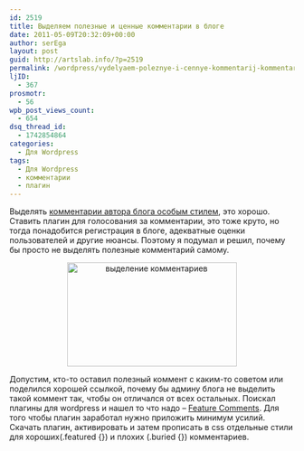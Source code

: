 ```yaml
---
id: 2519
title: Выделяем полезные и ценные комментарии в блоге
date: 2011-05-09T20:32:09+00:00
author: serEga
layout: post
guid: http://artslab.info/?p=2519
permalink: /wordpress/vydelyaem-poleznye-i-cennye-kommentarij-kommentarij-v-bloge/
ljID:
  - 367
prosmotr:
  - 56
wpb_post_views_count:
  - 654
dsq_thread_id:
  - 1742854864
categories:
  - Для Wordpress
tags:
  - Для Wordpress
  - комментарии
  - плагин
---
```

Выделять [комментарии автора блога особым стилем](http://artslab.info/wordpress/oformlyaem-kommentarii-administratora-v-wordpress/), это хорошо. Ставить плагин для голосования за комментарии, это тоже круто, но тогда понадобится регистрация в блоге, адекватные оценки пользователей и другие нюансы. Поэтому я подумал и решил, почему бы просто не выделять полезные комментарий самому.

<center>
  <a href="{{site.img_cdn}}/feature_comments.jpg"><img src="{{site.img_cdn}}/feature_comments-300x184.jpg" alt="выделение комментариев" title="feature_comments" width="300" height="184" class="alignnone size-medium wp-image-2608" /></a>
</center>

Допустим, кто-то оставил полезный коммент с каким-то советом или поделился хорошей ссылкой, почему бы админу блога не выделить такой коммент так, чтобы он отличался от всех остальных. Поискал плагины для wordpress и нашел то что надо &#8211; [Feature Comments](http://wordpress.org/extend/plugins/feature-comments/). Для того чтобы плагин заработал нужно приложить минимум усилий. Скачать плагин, активировать и затем прописать в css отдельные стили для хороших(.featured {}) и плохих (.buried {}) комментариев.